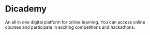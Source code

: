 # Dicademy
An all in one digital platform for online learning. You can access online courses and participate in exciting competitions and hackathons.
